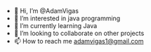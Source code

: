 - 👋 Hi, I’m @AdamVigas
- 👀 I’m interested in java programming
- 🌱 I’m currently learning Java
- 💞️ I’m looking to collaborate on other projects
- 📫 How to reach me adamvigas1@gmail.com

<!---
AdamVigas/AdamVigas is a ✨ special ✨ repository because its `README.md` (this file) appears on your GitHub profile.
You can click the Preview link to take a look at your changes.
--->

